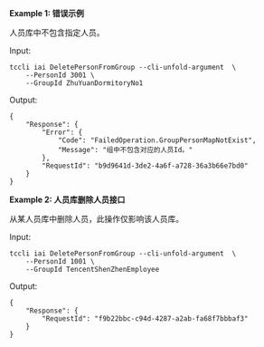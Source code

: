 **Example 1: 错误示例**

人员库中不包含指定人员。

Input: 

```
tccli iai DeletePersonFromGroup --cli-unfold-argument  \
    --PersonId 3001 \
    --GroupId ZhuYuanDormitoryNo1
```

Output: 
```
{
    "Response": {
        "Error": {
            "Code": "FailedOperation.GroupPersonMapNotExist",
            "Message": "组中不包含对应的人员Id。"
        },
        "RequestId": "b9d9641d-3de2-4a6f-a728-36a3b66e7bd0"
    }
}
```

**Example 2: 人员库删除人员接口**

从某人员库中删除人员，此操作仅影响该人员库。

Input: 

```
tccli iai DeletePersonFromGroup --cli-unfold-argument  \
    --PersonId 1001 \
    --GroupId TencentShenZhenEmployee
```

Output: 
```
{
    "Response": {
        "RequestId": "f9b22bbc-c94d-4287-a2ab-fa68f7bbbaf3"
    }
}
```

